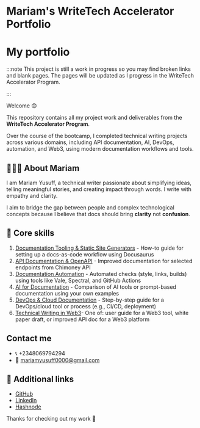 # Mariam's WriteTech Accelerator Portfolio

# My portfolio

:::note
This project is still a work in progress so you may find broken links and blank pages. The pages will be updated as I progress in the WriteTech Accelerator Program.   

::: 

Welcome 😊

This repository contains all my project work and deliverables from the **WriteTech Accelerator Program**.

Over the course of the bootcamp, I completed technical writing projects across various domains, including API documentation, AI, DevOps, automation, and Web3, using modern documentation workflows and tools.

## 👩🏽‍💻 About Mariam

I am Mariam Yusuff, a technical writer passionate about simplifying ideas, telling meaningful stories, and creating impact through words. I write with empathy and clarity.   

I aim to bridge the gap between people and complex technological concepts because I believe that docs should bring **clarity** not **confusion**.

## 📁 Core skills

1. [Documentation Tooling & Static Site Generators](./documentation-tooling/intro) - How-to guide for setting up a docs-as-code workflow using Docusaurus 
2. [API Documentation & OpenAPI](./api-documentation/intro) - Improved documentation for selected endpoints from Chimoney API 
3. [Documentation Automation](./docs-automation/intro) -  Automated checks (style, links, builds) using tools like Vale, Spectral, and GitHub Actions  
4. [AI for Documentation](./ai-documentation/intro) - Comparison of AI tools or prompt-based documentation using your own examples 
5. [DevOps & Cloud Documentation](./devops-cloud-documentation/intro) - Step-by-step guide for a DevOps/cloud tool or process (e.g., CI/CD, deployment) 
6. [Technical Writing in Web3](./web3-documentation/intro)- One of: user guide for a Web3 tool, white paper draft, or improved API doc for a Web3 platform 


## Contact me
- 📞 +2348069794294   
- 📩 mariamyusuff0000@gmail.com


## 🔗 Additional links
- [GitHub](https://github.com/MwithHeart/writetech-accelerator-portfolio-mariam)
- [LinkedIn](https://linkedin.com/in/yusuff-mariam)
- [Hashnode](https://mwithheart.hashnode.dev/)

Thanks for checking out my work 📝

